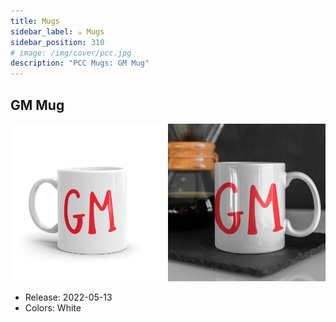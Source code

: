 ```yaml
---
title: Mugs
sidebar_label: ☕️ Mugs
sidebar_position: 310
# image: /img/cover/pcc.jpg
description: "PCC Mugs: GM Mug"
---
```


## GM Mug

![](assets/mugs/gm-mug.jpg)

- Release: 2022-05-13
- Colors: White